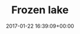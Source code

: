 ---
title:		"Frozen lake"
type:		"photos"
mediatype:		"upload"
location:		"Berlin, Germany"
date:		"2017-01-22 16:39:09+00:00"
album:		"city"
filename:		"charlottenburg-lake-fisheye.md"
series:		"charlottenburg"
cl_public_id:		"city/charlottenburg-lake-fisheye"
cl_version:		1497000243
format:		"tiff"
bytes:		3289748
width:		961
height:		1440
colours:
- "#6DA8D9"
- "#C5D3E7"
- "#8AAED9"
- "#D4E1EA"
- "#4A5E7F"
- "#4A6B83"
- "#1B2130"
- "#131110"
- "#192731"
- "#29282E"
- "#2D1F1A"
- "#EEE9E6"
- "#717383"
- "#140502"
- "#030513"
- "#242929"
- "#292215"
- "#7D706D"
- "#707E85"
exposure_mode:		"Auto"
program:		"Aperture-priority AE"
aperture:		"9.0"
focal_length:		"16.0 mm"
iso:		"100"
shutter_speed:		"1/160"
metering:		"Multi-segment"
flash:		"Off, Did not fire"
white_balance:		"Custom"
colour_temp:		"4800"
has_crop:		"true"
orientation:		"Horizontal (normal)"
camera_model:		"NIKON D800"
lens_info:		"16mm f/2.8"
artist:		"No artist info"
x_resolution:		"300"
y_resolution:		"300"
---